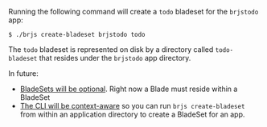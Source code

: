 Running the following command will create a `todo` bladeset for the `brjstodo` app:

    $ ./brjs create-bladeset brjstodo todo

The `todo` bladeset is represented on disk by a directory called `todo-bladeset`
that resides under the `brjstodo` app directory.

<div class="alert alert-info github">
  <p>
    In future:
  </p>
  <ul>
    <li><a href="https://github.com/BladeRunnerJS/brjs/issues/2">BladeSets will be optional</a>. Right now a Blade must reside within a BladeSet</li>
    <li><a href="https://github.com/BladeRunnerJS/brjs/issues/1">The CLI will be context-aware</a> so you can run <code>brjs create-bladeset</code> from within an application directory to create a BladeSet for an app.</li>
  </ul>
</div>
